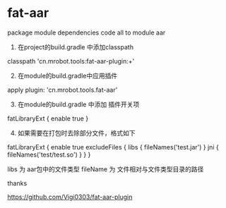 # fat-aar
package module dependencies code all to module aar

1. 在project的build.gradle 中添加classpath

classpath 'cn.mrobot.tools:fat-aar-plugin:+'

2. 在module的build.gradle中应用插件

apply plugin: 'cn.mrobot.tools.fat-aar'

3. 在module的build.gradle 中添加 插件开关项

fatLibraryExt {
    enable true
}

4. 如果需要在打包时去除部分文件，格式如下

fatLibraryExt {
    enable true
    excludeFiles {
      libs {
        fileNames('test.jar')
        }
       jni {
         fileNames('test/test.so')
        }
    }
}

libs 为 aar包中的文件类型
fileName 为 文件相对与文件类型目录的路径

thanks

https://github.com/Vigi0303/fat-aar-plugin
        
        
